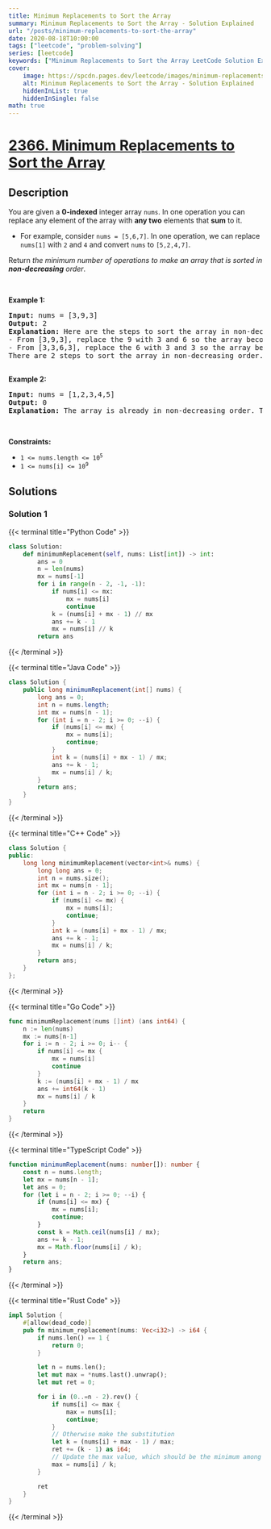 ```yaml
---
title: Minimum Replacements to Sort the Array
summary: Minimum Replacements to Sort the Array - Solution Explained
url: "/posts/minimum-replacements-to-sort-the-array"
date: 2020-08-18T10:00:00
tags: ["leetcode", "problem-solving"]
series: [leetcode]
keywords: ["Minimum Replacements to Sort the Array LeetCode Solution Explained in all languages", "2366", "leetcode question 2366", "Minimum Replacements to Sort the Array", "LeetCode", "leetcode solution in Python3 C++ Java Go PHP Ruby Swift TypeScript Rust C# JavaScript C", "GeeksforGeeks", "InterviewBit", "Coding Ninjas", "HackerRank", "HackerEarth", "CodeChef", "TopCoder", "AlgoExpert", "freeCodeCamp", "Codeforces", "GitHub", "AtCoder", "Samir Paul"]
cover:
    image: https://spcdn.pages.dev/leetcode/images/minimum-replacements-to-sort-the-array.webp
    alt: Minimum Replacements to Sort the Array - Solution Explained
    hiddenInList: true
    hiddenInSingle: false
math: true
---
```



# [2366. Minimum Replacements to Sort the Array](https://leetcode.com/problems/minimum-replacements-to-sort-the-array)


## Description

<p>You are given a <strong>0-indexed</strong> integer array <code>nums</code>. In one operation you can replace any element of the array with <strong>any two</strong> elements that <strong>sum</strong> to it.</p>

<ul>
	<li>For example, consider <code>nums = [5,6,7]</code>. In one operation, we can replace <code>nums[1]</code> with <code>2</code> and <code>4</code> and convert <code>nums</code> to <code>[5,2,4,7]</code>.</li>
</ul>

<p>Return <em>the minimum number of operations to make an array that is sorted in <strong>non-decreasing</strong> order</em>.</p>

<p>&nbsp;</p>
<p><strong class="example">Example 1:</strong></p>

<pre>
<strong>Input:</strong> nums = [3,9,3]
<strong>Output:</strong> 2
<strong>Explanation:</strong> Here are the steps to sort the array in non-decreasing order:
- From [3,9,3], replace the 9 with 3 and 6 so the array becomes [3,3,6,3]
- From [3,3,6,3], replace the 6 with 3 and 3 so the array becomes [3,3,3,3,3]
There are 2 steps to sort the array in non-decreasing order. Therefore, we return 2.

</pre>

<p><strong class="example">Example 2:</strong></p>

<pre>
<strong>Input:</strong> nums = [1,2,3,4,5]
<strong>Output:</strong> 0
<strong>Explanation:</strong> The array is already in non-decreasing order. Therefore, we return 0. 
</pre>

<p>&nbsp;</p>
<p><strong>Constraints:</strong></p>

<ul>
	<li><code>1 &lt;= nums.length &lt;= 10<sup>5</sup></code></li>
	<li><code>1 &lt;= nums[i] &lt;= 10<sup>9</sup></code></li>
</ul>

## Solutions

### Solution 1

<!-- tabs:start -->

{{< terminal title="Python Code" >}}
```python
class Solution:
    def minimumReplacement(self, nums: List[int]) -> int:
        ans = 0
        n = len(nums)
        mx = nums[-1]
        for i in range(n - 2, -1, -1):
            if nums[i] <= mx:
                mx = nums[i]
                continue
            k = (nums[i] + mx - 1) // mx
            ans += k - 1
            mx = nums[i] // k
        return ans
```
{{< /terminal >}}

{{< terminal title="Java Code" >}}
```java
class Solution {
    public long minimumReplacement(int[] nums) {
        long ans = 0;
        int n = nums.length;
        int mx = nums[n - 1];
        for (int i = n - 2; i >= 0; --i) {
            if (nums[i] <= mx) {
                mx = nums[i];
                continue;
            }
            int k = (nums[i] + mx - 1) / mx;
            ans += k - 1;
            mx = nums[i] / k;
        }
        return ans;
    }
}
```
{{< /terminal >}}

{{< terminal title="C++ Code" >}}
```cpp
class Solution {
public:
    long long minimumReplacement(vector<int>& nums) {
        long long ans = 0;
        int n = nums.size();
        int mx = nums[n - 1];
        for (int i = n - 2; i >= 0; --i) {
            if (nums[i] <= mx) {
                mx = nums[i];
                continue;
            }
            int k = (nums[i] + mx - 1) / mx;
            ans += k - 1;
            mx = nums[i] / k;
        }
        return ans;
    }
};
```
{{< /terminal >}}

{{< terminal title="Go Code" >}}
```go
func minimumReplacement(nums []int) (ans int64) {
	n := len(nums)
	mx := nums[n-1]
	for i := n - 2; i >= 0; i-- {
		if nums[i] <= mx {
			mx = nums[i]
			continue
		}
		k := (nums[i] + mx - 1) / mx
		ans += int64(k - 1)
		mx = nums[i] / k
	}
	return
}
```
{{< /terminal >}}

{{< terminal title="TypeScript Code" >}}
```ts
function minimumReplacement(nums: number[]): number {
    const n = nums.length;
    let mx = nums[n - 1];
    let ans = 0;
    for (let i = n - 2; i >= 0; --i) {
        if (nums[i] <= mx) {
            mx = nums[i];
            continue;
        }
        const k = Math.ceil(nums[i] / mx);
        ans += k - 1;
        mx = Math.floor(nums[i] / k);
    }
    return ans;
}
```
{{< /terminal >}}

{{< terminal title="Rust Code" >}}
```rust
impl Solution {
    #[allow(dead_code)]
    pub fn minimum_replacement(nums: Vec<i32>) -> i64 {
        if nums.len() == 1 {
            return 0;
        }

        let n = nums.len();
        let mut max = *nums.last().unwrap();
        let mut ret = 0;

        for i in (0..=n - 2).rev() {
            if nums[i] <= max {
                max = nums[i];
                continue;
            }
            // Otherwise make the substitution
            let k = (nums[i] + max - 1) / max;
            ret += (k - 1) as i64;
            // Update the max value, which should be the minimum among the substitution
            max = nums[i] / k;
        }

        ret
    }
}
```
{{< /terminal >}}

<!-- tabs:end -->

<!-- end -->
